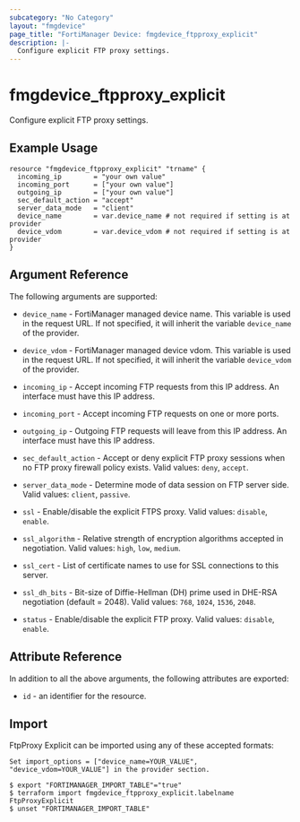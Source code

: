 ```yaml
---
subcategory: "No Category"
layout: "fmgdevice"
page_title: "FortiManager Device: fmgdevice_ftpproxy_explicit"
description: |-
  Configure explicit FTP proxy settings.
---
```


# fmgdevice_ftpproxy_explicit
Configure explicit FTP proxy settings.

## Example Usage

```hcl
resource "fmgdevice_ftpproxy_explicit" "trname" {
  incoming_ip        = "your own value"
  incoming_port      = ["your own value"]
  outgoing_ip        = ["your own value"]
  sec_default_action = "accept"
  server_data_mode   = "client"
  device_name        = var.device_name # not required if setting is at provider
  device_vdom        = var.device_vdom # not required if setting is at provider
}
```

## Argument Reference


The following arguments are supported:

* `device_name` - FortiManager managed device name. This variable is used in the request URL. If not specified, it will inherit the variable `device_name` of the provider.
* `device_vdom` - FortiManager managed device vdom. This variable is used in the request URL. If not specified, it will inherit the variable `device_vdom` of the provider.

* `incoming_ip` - Accept incoming FTP requests from this IP address. An interface must have this IP address.
* `incoming_port` - Accept incoming FTP requests on one or more ports.
* `outgoing_ip` - Outgoing FTP requests will leave from this IP address. An interface must have this IP address.
* `sec_default_action` - Accept or deny explicit FTP proxy sessions when no FTP proxy firewall policy exists. Valid values: `deny`, `accept`.

* `server_data_mode` - Determine mode of data session on FTP server side. Valid values: `client`, `passive`.

* `ssl` - Enable/disable the explicit FTPS proxy. Valid values: `disable`, `enable`.

* `ssl_algorithm` - Relative strength of encryption algorithms accepted in negotiation. Valid values: `high`, `low`, `medium`.

* `ssl_cert` - List of certificate names to use for SSL connections to this server.
* `ssl_dh_bits` - Bit-size of Diffie-Hellman (DH) prime used in DHE-RSA negotiation (default = 2048). Valid values: `768`, `1024`, `1536`, `2048`.

* `status` - Enable/disable the explicit FTP proxy. Valid values: `disable`, `enable`.



## Attribute Reference

In addition to all the above arguments, the following attributes are exported:
* `id` - an identifier for the resource.

## Import

FtpProxy Explicit can be imported using any of these accepted formats:
```
Set import_options = ["device_name=YOUR_VALUE", "device_vdom=YOUR_VALUE"] in the provider section.

$ export "FORTIMANAGER_IMPORT_TABLE"="true"
$ terraform import fmgdevice_ftpproxy_explicit.labelname FtpProxyExplicit
$ unset "FORTIMANAGER_IMPORT_TABLE"
```


